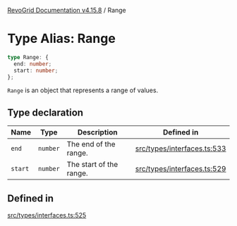 [RevoGrid Documentation v4.15.8](README.md) / Range

# Type Alias: Range

```ts
type Range: {
  end: number;
  start: number;
};
```

`Range` is an object that represents a range of values.

## Type declaration

| Name | Type | Description | Defined in |
| ------ | ------ | ------ | ------ |
| `end` | `number` | The end of the range. | [src/types/interfaces.ts:533](https://github.com/revolist/revogrid/blob/2ac43d2713c9d394ff33675f959c6432bf5aa023/src/types/interfaces.ts#L533) |
| `start` | `number` | The start of the range. | [src/types/interfaces.ts:529](https://github.com/revolist/revogrid/blob/2ac43d2713c9d394ff33675f959c6432bf5aa023/src/types/interfaces.ts#L529) |

## Defined in

[src/types/interfaces.ts:525](https://github.com/revolist/revogrid/blob/2ac43d2713c9d394ff33675f959c6432bf5aa023/src/types/interfaces.ts#L525)
